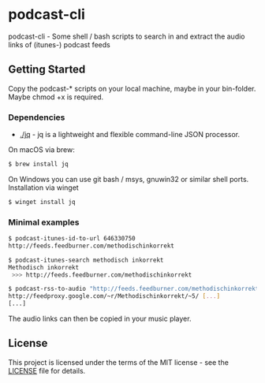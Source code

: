 # podcast-cli

podcast-cli - Some shell / bash scripts to search in and extract the audio links of (itunes-) podcast feeds

## Getting Started

Copy the podcast-\* scripts on your local machine, maybe in your bin-folder. Maybe chmod +x is required.

### Dependencies

- [./jq](https://jqlang.github.io/jq/) - jq is a lightweight and flexible command-line JSON processor. 

On macOS via brew:

```bash
$ brew install jq
```

On Windows you can use git bash / msys, gnuwin32 or similar shell ports. Installation via winget

```bash
$ winget install jq
```

### Minimal examples

```bash
$ podcast-itunes-id-to-url 646330750
http://feeds.feedburner.com/methodischinkorrekt

$ podcast-itunes-search methodisch inkorrekt
Methodisch inkorrekt
 >>> http://feeds.feedburner.com/methodischinkorrekt

$ podcast-rss-to-audio "http://feeds.feedburner.com/methodischinkorrekt"
http://feedproxy.google.com/~r/Methodischinkorrekt/~5/ [...]
[...]
```

The audio links can then be copied in your music player.

## License

This project is licensed under the terms of the MIT license - see the [LICENSE](LICENSE) file for details.
